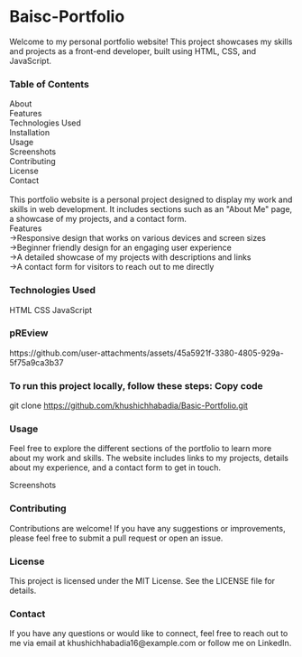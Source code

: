 # Baisc-Portfolio
Welcome to my personal portfolio website! This project showcases my skills and projects as a front-end developer, built using HTML, CSS, and JavaScript.

<h3>Table of Contents</h3>
About<br>
Features<br>
Technologies Used<br>
Installation<br>
Usage<br>
Screenshots<br>
Contributing<br>
License<br>
Contact<br>

<br>
This portfolio website is a personal project designed to display my work and skills in web development. It includes sections such as an "About Me" page, a showcase of my projects, and a contact form.
<br>
Features<br>
->Responsive design that works on various devices and screen sizes<br>
->Beginner friendly design for an engaging user experience<br>
->A detailed showcase of my projects with descriptions and links<br>
->A contact form for visitors to reach out to me directly<br>

<h3>Technologies Used</h3>
HTML
CSS
JavaScript
<h3>pREview</h3>
https://github.com/user-attachments/assets/45a5921f-3380-4805-929a-5f75a9ca3b37

<h3>To run this project locally, follow these steps:
Copy code</h3>

git clone https://github.com/khushichhabadia/Basic-Portfolio.git

<h3> Usage</h3>
Feel free to explore the different sections of the portfolio to learn more about my work and skills. The website includes links to my projects, details about my experience, and a contact form to get in touch.

Screenshots

<h3>Contributing</h3>
Contributions are welcome! If you have any suggestions or improvements, please feel free to submit a pull request or open an issue.

<h3>License</h3>
This project is licensed under the MIT License. See the LICENSE file for details.

<h3>Contact</h3>
If you have any questions or would like to connect, feel free to reach out to me via email at khushichhabadia16@example.com or follow me on LinkedIn.

